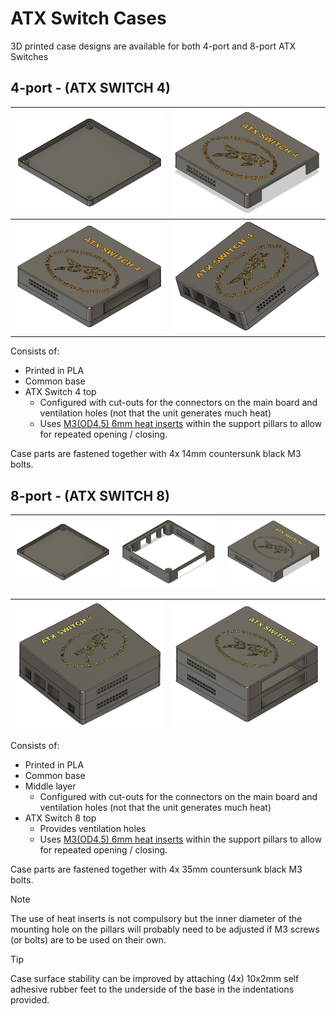 # ATX Switch Cases

3D printed case designs are available for both 4-port and 8-port ATX Switches

## 4-port - (ATX SWITCH 4)

| ![](./Images/Case_bottom.png)               | <img src="./Images/4-port_case_top.png"  />           |
| ------------------------------------------- | ----------------------------------------------------- |
| ![](./Images/4-port_case_assembled_RHS.png) | <img src="./Images/4-port_case_assembled_LHS.png"  /> |

Consists of:

- Printed in PLA
- Common base
- ATX Switch 4 top
  - Configured with cut-outs for the connectors on the main board and ventilation holes (not that the unit generates much heat)
  - Uses  [M3(OD4.5) 6mm heat inserts](https://www.aliexpress.com/item/1005006042691803.html?) within the support pillars to allow for repeated opening / closing. 

Case parts are fastened together with 4x 14mm countersunk black M3 bolts.



## 8-port - (ATX SWITCH 8)

| ![](./Images/Case_bottom.png) | ![](./Images/8-port_case_middle.png) | ![](./Images/8-port_case_top.png) |
| ----------------------------- | ------------------------------------ | --------------------------------- |

| ![](./Images/8-port_case_assembled_LHS.png) | ![](./Images/8-port_case_assembled_RHS.png) |
| ------------------------------------------- | ------------------------------------------- |

Consists of:

- Printed in PLA
- Common base
- Middle layer
  - Configured with cut-outs for the connectors on the main board and ventilation holes (not that the unit generates much heat)
- ATX Switch 8 top
  - Provides ventilation holes
  - Uses  [M3(OD4.5) 6mm heat inserts](https://www.aliexpress.com/item/1005006042691803.html?) within the support pillars to allow for repeated opening / closing.

Case parts are fastened together with 4x 35mm countersunk black M3 bolts.



>[!NOTE]
>The use of heat inserts is not compulsory but the inner diameter of the mounting hole on the pillars will probably need to be adjusted if M3 screws (or bolts) are to be used on their own.

>[!TIP]
>Case surface stability can be improved by attaching (4x) 10x2mm self adhesive rubber feet to the underside of the base in the indentations provided.

